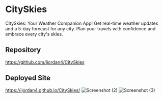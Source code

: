 # CitySkies
CitySkies: Your Weather Companion App! Get real-time weather updates and a 5-day forecast for any city. Plan your travels with confidence and embrace every city's skies. 

## Repository
https://github.com/Ijordan4/CitySkies

## Deployed Site 
https://ijordan4.github.io/CitySkies/
![Screenshot (2)](https://github.com/Ijordan4/CitySkies/assets/124106922/91e7c367-796b-4a90-aaa8-fd30cf3fc1c6)
![Screenshot (3)](https://github.com/Ijordan4/CitySkies/assets/124106922/016bce19-7178-4c2a-b056-a98090f9f844)
